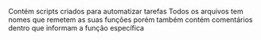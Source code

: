 Contém scripts criados para automatizar tarefas 
Todos os arquivos tem nomes que remetem as suas funções porém
também contém comentários dentro que informam a função específica 

